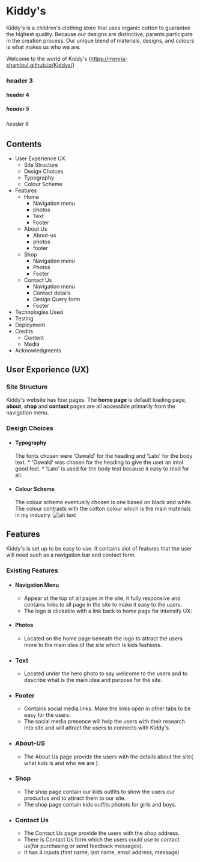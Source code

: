 # Kiddy's
Kiddy's is a children's clothing store that uses organic cotton to guarantee the highest quality. Because our designs are distinctive, parents participate in the creation process. Our unique blend of materials, designs, and colours is what makes us who we are.

Welcome to the world of Kiddy's (https://menna-shamloul.github.io/Kiddys/)


### header 3
#### header 4
##### header 5
###### header 6
## Contents
* User Experience UX
   * Site Structure
   * Design Choices
   * Typography
   * Colour Scheme
* Features
   * Home
     * Navigation menu
     * photos
     * Text
     * Footer
   * About Us
     * About-us
     * photos
     * footer
   * Shop
     * Navigation menu
     * Photos
     * Footer
    * Contact Us
      * Navigation menu
      * Contact details
      * Design Query form
      * Footer
* Technologies Used
* Testing
* Deployment
* Credits
  * Content
  * Media
* Acknowledgments

## User Experience (UX)
### Site Structure
Kiddy's website has four pages. The **home page** is default loading page, **about**, **shop** and **contact** pages are all accessible primarily from the navigation menu.
### Design Choices
 * #### Typography
   The fonts chosen were 'Oswald' for the heading and 'Lato' for the body text.
         * 'Oswald' was chosen for the heading to give the user an intal good feel.
         * 'Lato' is used for the body text because it easy to read for all.
 * #### Colour Scheme 
   The colour scheme eventually chosen is one based on black and white. The colour contrasts with the cotton colour which is the main materials in my industry.
   ![alt text](https://coolors.co/937e6b-ab9e96-d7dee2-b0b7bd-58554f)

## Features
Kiddy's is set up to be easy to use. It contains alot of features that the user will need such as a navigation bar and contact form. 
### Existing Features
* #### Navigation Menu
  * Appear at the top of all pages in the site, it fully responsive and contains links to all page in the site to make it easy to the users.
  * The logo is clickable with a link back to home page for intensify UX:
  <img>
* #### Photos
  * Located on the home page beneath the logo to attract the users more to the main idea of the site which is kids fashions.
* ### Text
  * Located under the hero photo to say wellcome to the users and to describe what is the main idea and purpose for the site.
* ### Footer
  * Contains social media links. Make the links open in other tabs to be easy for the users.
  * The social media presence will help the users with their research into site and will attract the users to connects with Kiddy's.
* ### About-US
  * The About Us page provide the users with the details about the site( what kids is and who we are ).
* ### Shop
  * The shop page contain our kids outfits to show the users our productus and to attract them to our site.
  * The shop page contain kids outfits photots for girls and boys.
* ### Contact Us
  * The Contact Us page provide the users with  the shop address.
  * There is Contact Us form which the users could use to contact us(for purchasing or send feedback messages).
  * It  has 4 inputs (first name, last name, email address, message)
